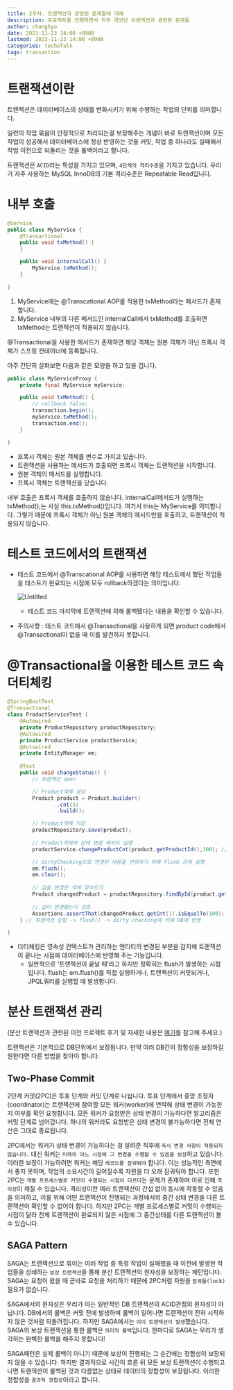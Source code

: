 ```yaml
---
title: 2주차. 트랜잭션과 관련된 문제들에 대해
description: 프로젝트를 진행하면서 자주 겪었던 트랜잭션과 관련된 문제들
author: changhyo
date: 2023-11-23 14:00 +0900
lastmod: 2023-11-23 14:00 +0900
categories: techoTalk
tags: transaction
---
```


# 트랜잭션이란

트랜잭션은 데이터베이스의 상태를 변화시키기 위해 수행하는 작업의 단위를 의미합니다.

일련의 작업 묶음이 안정적으로 처리되는걸 보장해주는 개념이 바로 트랜잭션이며 모든 작업이 성공해서 데이터베이스에 정상 반영하는 것을 커밋, 작업 중 하나라도 실패해서 작업 이전으로 되돌리는 것을 롤백이라고 합니다.

트랜잭션은 `ACID`라는 특성을 가지고 있으며, `4단계의 격리수준`을 가지고 있습니다. 우리가 자주 사용하는 MySQL InnoDB의 기본 격리수준은 Repeatable Read입니다.

# 내부 호출

```java
@Service
public class MyService {
    @Transactional
    public void txMethod() {
    }

    public void internalCall() {
        MyService.txMethod();
    }

}
```

1. MyService에는 @Transcational AOP를 적용한 txMethod라는 메서드가 존재합니다.
2. MyService 내부의 다른 메서드인 internalCall에서 txMethod를 호출하면 txMethod는 트랜잭션이 적용되지 않습니다.

@Transactional을 사용한 메서드가 존재하면 해당 객체는 원본 객체가 아닌 프록시 객체가 스프링 컨테이너에 등록됩니다. 

아주 간단히 살펴보면 다음과 같은 모양을 하고 있을 겁니다.

```java
public class MyServiceProxy {
    private final MyService myService;

    public void txMethod() {
        // rollback false;
        transaction.begin(); 
        myService.txMethod();
        transaction.end();
    }

}
```

- 프록시 객체는 원본 객체를 변수로 가지고 있습니다.
- 트랜잭션을 사용하는 메서드가 호출되면 프록시 객체는 트랜잭션을 시작합니다.
- 원본 객체의 메서드를 실행합니다.
- 프록시 객체는 트랜잭션을 닫습니다.

내부 호출은 프록시 객체를 호출하지 않습니다. internalCall메서드가 실행하는 txMethod();는 사실 this.txMethod()입니다. 여기서 this는 MyService를 의미합니다. 그렇기 때문에 프록시 객체가 아닌 원본 객체의 메서드만을 호출하고, 트랜잭션이 적용되지 않습니다.

# 테스트 코드에서의 트랜잭션

- 테스트 코드에서 @Transcational AOP를 사용하면 해당 테스트에서 했던 작업들을 테스트가 완료되는 시점에 모두 rollback하겠다는 의미입니다.
    
    ![Untitled](https://github.com/lotteon2/lotteon2.github.io/assets/25142537/70a31fc4-fd86-4ad0-8880-03dba6e64950)
    
    - 테스트 코드 마지막에 트랜잭션에 의해 롤백됐다는 내용을 확인할 수 있습니다.
- 주의사항 : 테스트 코드에서 @Transactional을 사용하게 되면 product code에서 @Transactional이 없을 때 이를 발견하지 못합니다.

# ****@Transactional을 이용한 테스트 코드 속 더티체킹****

```java
@SpringBootTest
@Transactional
class ProductServiceTest {
    @Autowired
    private ProductRepository productRepository;
    @Autowired
    private ProductService productService;
    @Autowired
    private EntityManager em;
    
    @Test
    public void changeStatus() {
        // 트랜잭션 open 

        // Product객체 생성
        Product product = Product.builder()
                .cnt(5)
                .build();

        // Product객체 저장
        productRepository.save(product);
        
        // Product객체의 상태 변경 메서드 실행
        productService.changeProductCnt(product.getProductId(),100); // 더티체킹

        // dirtyChecking으로 변경된 내용을 반영하기 위해 flush 강제 실행
        em.flush();
        em.clear();
        
        // 값을 변경한 객체 찾아오기
        Product changedProduct = productRepository.findById(product.getProductId()).get();
        
        // 값이 변경됐는지 검증
        Assertions.assertThat(changedProduct.getCnt()).isEqualTo(100);
    } // 트랜잭션 닫힘 -> flush() -> dirty checking에 의해 DB에 반영

}
```

- 더티체킹은 영속성 컨텍스트가 관리하는 엔티티의 변경된 부분을 감지해 트랜잭션이 끝나는 시점에 데이터베이스에 반영해 주는 기능입니다.
    - 일반적으로 ‘트랜잭션이 끝날 때’라고 하지만 정확히는 flush가 발생하는 시점입니다. flush는 em.flush()를 직접 실행하거나, 트랜잭션이 커밋되거나, JPQL쿼리를 실행할 때 발생합니다.

# 분산 트랜잭션 관리

(분산 트랜잭션과 관련된 이전 프로젝트 후기 및 자세한 내용은 [여기](https://velog.io/@qwerty1434/MSA%ED%99%98%EA%B2%BD%EC%97%90%EC%84%9C-%ED%8A%B8%EB%9E%9C%EC%9E%AD%EC%85%98-%EA%B4%80%EB%A6%AC%ED%95%98%EA%B8%B0)를 참고해 주세요.)

트랜잭션은 기본적으로 DB단위에서 보장됩니다. 만약 여러 DB간의 정합성을 보장하길 원한다면 다른 방법을 찾아야 합니다.

## Two-Phase Commit

2단계 커밋(2PC)은 투표 단계와 커밋 단계로 나뉩니다. 투표 단계에서 중앙 조정자(coordinator)는 트랜잭션에 참여할 모든 워커(worker)에 연락해 상태 변경이 가능한지 여부를 확인 요청합니다. 모든 워커가 요청받은 상태 변경이 가능하다면 알고리즘은 커밋 단계로 넘어갑니다. 하나의 워커라도 요청받은 상태 변경이 불가능하다면 전체 연산은 그대로 종료됩니다.

2PC에서는 워커가 상태 변경이 가능하다는 걸 알려준 직후에 `즉시 변경 사항이 적용되지 않습니다.` 대신 워커는 `미래의 어느 시점에 그 변경을 수행할 수 있음을 보장`하고 있습니다. 이러한 보장이 가능하려면 워커는 해당 `레코드를 잠궈둬야` 합니다. 이는 성능적인 측면에서 좋지 못하며, 작업의 소요시간이 길어질수록 자원을 더 오래 잠궈둬야 합니다.
또한 2PC는 `개별 프로세스별로 커밋이 수행되는 시점이 다르다`는 문제가 존재하며 이로 인해 `격리성`이 깨질 수 있습니다. 격리성이란 여러 트랜잭션이 간섭 없이 동시에 작동할 수 있음을 의미하고, 이를 위해 어떤 트랜잭션이 진행되는 과정에서의 중간 상태 변경을 다른 트랜잭션이 확인할 수 없어야 합니다. 하지만 2PC는 개별 프로세스별로 커밋이 수행되는 시점이 달라 전체 트랜잭션이 완료되지 않은 시점에 그 중간상태를 다른 트랜잭션이 볼 수 있습니다.

## SAGA Pattern

SAGA는 트랜잭션으로 묶이는 여러 작업 중 특정 작업이 실패했을 때 이전에 발생한 작업들을 상쇄하는 `보상 트랜잭션`을 통해 분산 트랜잭션의 원자성을 보장하는 패턴입니다. SAGA는 요청이 왔을 때 곧바로 요청을 처리하기 때문에 2PC처럼 자원을 `잠궈둘(lock)` 필요가 없습니다.

SAGA에서의 원자성은 우리가 아는 일반적인 DB 트랜잭션의 ACID관점의 원자성이 아닙니다. DB에서의 롤백은 커밋 전에 발생하며 롤백이 일어나면 트랜잭션이 전혀 시작하지 않은 것처럼 되돌려집니다. 하지만 SAGA에서는 `이미 트랜잭션이 발생`했습니다. SAGA의 보상 트랜잭션을 통한 롤백은 `의미적 롤백`입니다. 한마디로 SAGA는 우리가 생각하는 완벽한 롤백을 해주지 못합니다!

SAGA패턴은 실제 롤백이 아니기 때문에 보상이 진행되는 그 순간에는 정합성이 보장되지 않을 수 있습니다. 하지만 결과적으로 시간이 흐른 뒤 모든 보상 트랜잭션이 수행되고 나면 트랜잭션이 롤백된 것과 다름없는 상태로 데이터의 정합성이 보장됩니다. 이러한 정합성을 `결과적 정합성`이라고 합니다.
